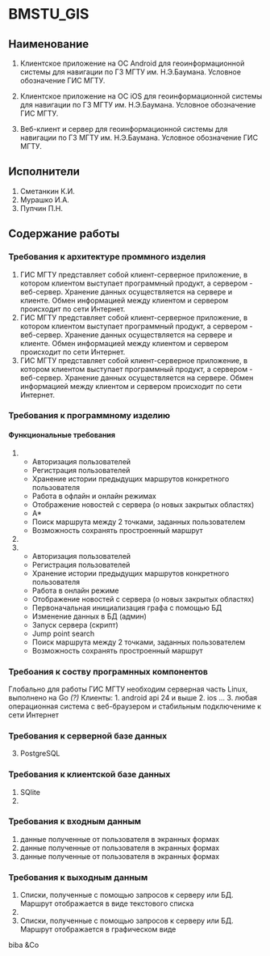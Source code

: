 # BMSTU_GIS

## Наименование 
1. Клиентское приложение на ОС Android для геоинформационной системы для навигации по ГЗ МГТУ им. Н.Э.Баумана. Условное обозначение ГИС МГТУ.

2. Клиентское приложение на ОС iOS для геоинформационной системы для навигации по ГЗ МГТУ им. Н.Э.Баумана. Условное обозначение ГИС МГТУ.

3. Веб-клиент и сервер для геоинформационной системы для навигации по ГЗ МГТУ им. Н.Э.Баумана. Условное обозначение ГИС МГТУ.

## Исполнители
1. Сметанкин К.И.
2. Мурашко И.А.
3. Пупчин П.Н.

## Содержание работы
### Требования к архитектуре проммного изделия
1. ГИС МГТУ представляет собой клиент-серверное приложение, в котором клиентом выступает программный продукт, а сервером - веб-сервер. Хранение данных осуществляется на сервере и клиенте. Обмен информацией между клиентом и сервером происходит по сети Интернет.
2. ГИС МГТУ представляет собой клиент-серверное приложение, в котором клиентом выступает программный продукт, а сервером - веб-сервер. Хранение данных осуществляется на сервере и клиенте. Обмен информацией между клиентом и сервером происходит по сети Интернет.
3. ГИС МГТУ представляет собой клиент-серверное приложение, в котором клиентом выступает программный продукт, а сервером - веб-сервер. Хранение данных осуществляется на сервере. Обмен информацией между клиентом и сервером происходит по сети Интернет.

### Требования к программному изделию
#### Функциональные требования
1. 
    - Авторизация пользователей
    - Регистрация пользователей
    - Хранение истории предыдущих маршрутов конкретного пользователя
    - Работа в офлайн и онлайн режимах
    - Отображение новостей с сервера (о новых закрытых областях)
    - A*
    - Поиск маршрута между 2 точками, заданных пользователем
    - Возможность сохранять простроенный маршрут

2. 

3.  - Авторизация пользователей
    - Регистрация пользователей
    - Хранение истории предыдущих маршрутов конкретного пользователя
    - Работа в онлайн режиме
    - Отображение новостей с сервера (о новых закрытых областях)
    - Первоначальная инициализация графа с помощью БД
    - Изменение данных в БД (админ)
    - Запуск сервера (скрипт)
    - Jump point search
    - Поиск маршрута между 2 точками, заданных пользователем
    - Возможность сохранять простроенный маршрут

### Требоания к соству програмнных компонентов
Глобально для работы ГИС МГТУ необходим серверная часть Linux, выполнено на Go *(?)*
Клиенты: 
    1. android api 24 и выше
    2. ios ...
    3. любая операционная система с веб-браузером и стабильным подключениме к сети Интернет

### Требования к серверной базе данных
3. PostgreSQL

### Требования к клиентской базе данных
1. SQlite
2. 

### Требования к входным данным
1. данные полученные от пользователя в экранных формах
2. данные полученные от пользователя в экранных формах
3. данные полученные от пользователя в экранных формах

### Требования к выходным данным
1. Списки, полученные с помощью запросов к серверу или БД. Маршрут отображается в виде текстового списка
2. 
3. Списки, полученные с помощью запросов к серверу или БД. Маршрут отображается в графическом виде


biba &amp;Co
